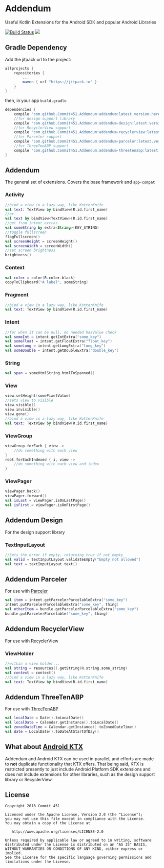 # Addendum
Useful Kotlin Extensions for the Android SDK and popular Android Libraries

[![Build Status](https://travis-ci.org/Commit451/Addendum.svg?branch=master)](https://travis-ci.org/Commit451/Addendum) [![](https://jitpack.io/v/Commit451/Addendum.svg)](https://jitpack.io/#Commit451/Addendum)

## Gradle Dependency
Add the jitpack url to the project:
```groovy
allprojects {
    repositories {
        ...
        maven { url "https://jitpack.io" }
    }
}
```
then, in your app `build.gradle`
```groovy
dependencies {
    compile "com.github.Commit451.Addendum:addendum:latest.version.here"
    //for design support library
    compile "com.github.Commit451.Addendum:addendum-design:latest.version.here"
    //for RecyclerView support
    compile "com.github.Commit451.Addendum:addendum-recyclerview:latest.version.here"
    //for Parceler support
    compile "com.github.Commit451.Addendum:addendum-parceler:latest.version.here"
    //for ThreeTenABP support
    compile "com.github.Commit451.Addendum:addendum-threetenabp:latest.version.here"
}
```

## Addendum
The general set of extensions. Covers the base framework and `app-compat`

### Activity
```kotlin
//bind a view in a lazy way, like KotterKnife
val text: TextView by bindView(R.id.first_name)
//or
val text by bindView<TextView>(R.id.first_name)
//get from intent extras
val someString by extra<String>(KEY_STRING)
//toggle fullscreen
flagFullscreen()
val screenHeight = screenHeight()
val screenWidth = screenWidth()
//set screen brightness
brightness()
```

### Context
```kotlin
val color = color(R.color.black)
copyToClipboard("A label", someString)
```

### Fragment
```kotlin
//bind a view in a lazy way, like KotterKnife
val text: TextView by bindView(R.id.first_name)
```

### Intent
```kotlin
//for when it can be null, no needed hasValue check
val someInt = intent.getIntExtra("some_key")
val someFloat = intent.getFloatExtra("float_key")
val someLong = intent.getLongExtra("long_key")
val someDouble = intent.getDoubleExtra("double_key")
```

### String
```kotlin
val span = someHtmlString.htmlToSpanned()
```

### View
```kotlin
view.setHeight(somePixelValue)
//sets view to visible
view.visible()
view.invisible()
view.gone()
//bind a view in a lazy way, like KotterKnife
val text: TextView by bindView(R.id.first_name)
```

### ViewGroup
```kotlin
viewGroup.forEach { view ->
    //do something with each view
}
root.forEachIndexed { i, view ->
    //do something with each view and index
}
```

### ViewPager
```kotlin
viewPager.back()
viewPager.forward()
val isLast = viewPager.isOnLastPage()
val isFirst = viewPager.isOnFirstPage()
```

## Addendum Design
For the design support library

### TextInputLayout
```kotlin
//Sets the error if empty, returning true if not empty
val valid = textInputLayout.validateEmpty("Empty not allowed")
val text = textInputLayout.text()
```

## Addendum Parceler
For use with [Parceler](https://github.com/johncarl81/parceler)
```kotlin
val item = intent.getParcelerParcelableExtra("some_key")
intent.putParcelerParcelableExtra("some_key", thing)
val otherItem = bundle.getParcelerParcelableExtra("some_key")
bundle.putParcelerParcelable("some_key", thing)
```

## Addendum RecyclerView
For use with RecyclerView

### ViewHolder
```kotlin
//within a view holder...
val string = resources().getString(R.string.some_string)
val context = context()
//bind a view in a lazy way, like KotterKnife
val text: TextView by bindView(R.id.first_name)
```

## Addendum ThreeTenABP
For use with [ThreeTenABP](https://github.com/JakeWharton/ThreeTenABP)
```kotlin
val localDate = Date().toLocalDate()
val localDate = Calendar.getInstance().toLocalDate()
val zonedDateTime = Calendar.getInstance().toZonedDateTime()
val date = LocalDate().toDateAtStartOfDay()
```

## What about [Android KTX](https://github.com/android/android-ktx)
Addendum and Android KTX can be used in parallel, and efforts are made to **not** duplicate functionality that KTX offers. That being said, KTX is restricted presently to just include Android Platform SDK extensions and does not include extensions for other libraries, such as the design support library or RecyclerView.

License
--------

    Copyright 2018 Commit 451

    Licensed under the Apache License, Version 2.0 (the "License");
    you may not use this file except in compliance with the License.
    You may obtain a copy of the License at

       http://www.apache.org/licenses/LICENSE-2.0

    Unless required by applicable law or agreed to in writing, software
    distributed under the License is distributed on an "AS IS" BASIS,
    WITHOUT WARRANTIES OR CONDITIONS OF ANY KIND, either express or implied.
    See the License for the specific language governing permissions and
    limitations under the License.
